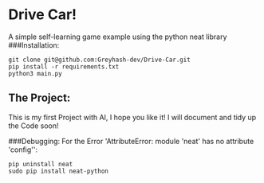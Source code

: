 # Drive Car!
A simple self-learning game example using the python neat library
###Installation:
```
git clone git@github.com:Greyhash-dev/Drive-Car.git
pip install -r requirements.txt
python3 main.py
```

## The Project:
This is my first Project with AI, I hope you like it!
I will document and tidy up the Code soon!

###Debugging:
For the Error 'AttributeError: module 'neat' has no attribute 'config'':
```
pip uninstall neat
sudo pip install neat-python 
```

